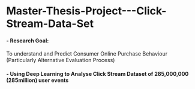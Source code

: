 # Master-Thesis-Project---Click-Stream-Data-Set

#### - Research Goal:
To understand and Predict Consumer Online Purchase Behaviour (Particularly Alternative Evaluation Process)


#### - Using Deep Learning to Analyse Click Stream Dataset of 285,000,000 (285million) user events 
 

